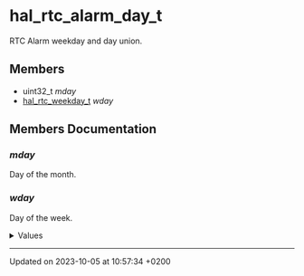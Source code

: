 

# hal_rtc_alarm_day_t

RTC Alarm weekday and day union.


## Members


* uint32_t  *mday*
* [hal_rtc_weekday_t](../Enums/group__RTC__Exported__Enums__Date__Time#enum-hal_rtc_weekday_t) *wday*

## Members Documentation

### *mday*

Day of the month.

### *wday*

Day of the week.

<details>
<summary> Values </summary>

|       |     |
| :---: | :--- |
| **HAL_RTC_WEEKDAY_MONDAY** | Monday |
| **HAL_RTC_WEEKDAY_TUESDAY** | Tuesday |
| **HAL_RTC_WEEKDAY_WEDNESDAY** | Wednesday |
| **HAL_RTC_WEEKDAY_THURSDAY** | Thrusday |
| **HAL_RTC_WEEKDAY_FRIDAY** | Friday |
| **HAL_RTC_WEEKDAY_SATURDAY** | Saturday |
| **HAL_RTC_WEEKDAY_SUNDAY** | Sunday |

</details>

-------------------------------

Updated on 2023-10-05 at 10:57:34 +0200